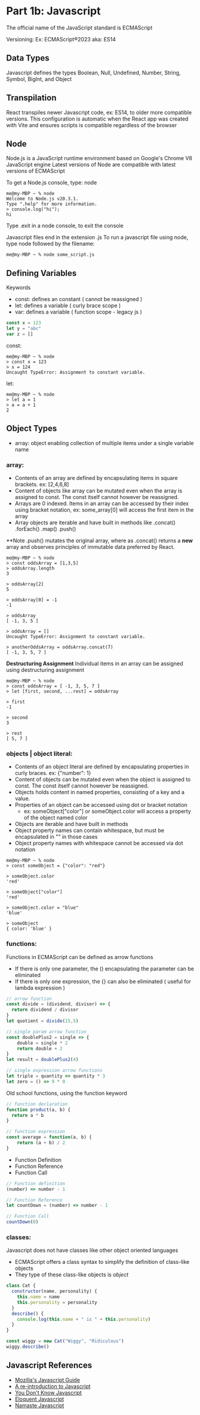 # Part 1b: Javascript
The official name of the JavaScript standard is ECMAScript

Versioning:
Ex: ECMAScript®2023 aka: ES14

## Data Types
Javascript defines the types Boolean, Null, Undefined, Number, String, Symbol, BigInt, and Object

## Transpilation
React transpiles newer Javascript code, ex: ES14, to older more compatible versions. This configuration is automatic when the React app was created with Vite and ensures scripts is compatible regardless of the browser

## Node
Node.js is a JavaScript runtime environment based on Google's Chrome V8 JavaScript engine
Latest versions of Node are compatible with latest versions of ECMAScript

To get a Node.js console, type: node
```shell
me@my-MBP ~ % node
Welcome to Node.js v20.3.1.
Type ".help" for more information.
> console.log("hi");
hi

```
Type .exit in a node console, to exit the console

Javascript files end in the extension .js
To run a javascript file using node, type node followed by the filename:
```shell
me@my-MBP ~ % node some_script.js
```

## Defining Variables
Keywords
- const: defines an constant ( cannot be reassigned )
- let: defines a variable ( curly brace scope )
- var: defines a variable ( function scope - legacy js )

```javascript
const x = 123
let y = "abc"
var z = []
```

const:
```shell
me@my-MBP ~ % node
> const x = 123
> x = 124
Uncaught TypeError: Assignment to constant variable.
```

let:
```shell
me@my-MBP ~ % node
> let a = 1
> a = a + 1
2

```

## Object Types
- array: object enabling collection of multiple items under a single variable name


### **array**:

- Contents of an array are defined by encapsulating items in square brackets. ex: [2,4,6,8]
- Content of objects like array can be mutated even when the array is assigned to const. The const itself cannot however be reassigned.
- Arrays are 0 indexed. Items in an array can be accessed by their index using bracket notation, ex: some_array[0] will access the first item in the array
- Array objects are iterable and have built in methods like .concat() .forEach() .map() .push()

**Note .push() mutates the original array, where as .concat() returns a **new** array and observes principles of immutable data preferred by React.

```shell
me@my-MBP ~ % node
> const oddsArray = [1,3,5]
> oddsArray.length
3

> oddsArray[2]
5

> oddsArray[0] = -1
-1

> oddsArray
[ -1, 3, 5 ]

> oddsArray = []
Uncaught TypeError: Assignment to constant variable.

> anotherOddsArray = oddsArray.concat(7)
[ -1, 3, 5, 7 ]

```
**Destructuring Assignment**
Individual items in an array can be assigned using destructuring assignment

```shell
me@my-MBP ~ % node
> const oddsArray = [ -1, 3, 5, 7 ]
> let [first, second, ...rest] = oddsArray
    
> first
-1
    
> second
3

> rest
[ 5, 7 ]

```

### **objects | object literal**:

- Contents of an object literal are defined by encapsulating properties in curly braces. ex: {"number": 1}
- Content of objects can be mutated even when the object is assigned to const. The const itself cannot however be reassigned.
- Objects holds content in named properties, consisting of a key and a value.
- Properties of an object can be accessed using dot or bracket notation
    - ex: someObject["color"] or someObject.color will access a property of the object named color
- Objects are iterable and have built in methods
- Object property names can contain whitespace, but must be encapsulated in "" in those cases
- Object property names with whitespace cannot be accessed via dot notation

```shell
me@my-MBP ~ % node
> const someObject = {"color": "red"}

> someObject.color
'red'

> someObject["color"]
'red'

> someObject.color = "blue"
'blue'

> someObject
{ color: 'blue' }

```

### **functions**:

Functions in ECMAScript can be defined as arrow functions
- If there is only one parameter, the () encapsulating the parameter can be eliminated
- If there is only one expression, the {} can also be eliminated ( useful for lambda expression )

```javascript
// arrow function
const divide = (dividend, divisor) => {
  return dividend / divisor
}
let quotient = divide(15,5)

// single param arrow function
const doublePlus2 = single => {
    double = single * 2
    return double + 2
}
let result = doublePlus2(4)

// single expression arrow functions
let triple = quantity => quantity * 3
let zero = () => 9 * 0

```

Old school functions, using the function keyword
```javascript
// function declaration
function product(a, b) {
  return a * b
}

// function expression
const average = function(a, b) {
    return (a + b) / 2
}
```

- Function Definition
- Function Reference
- Function Call

```javascript
// Function definition
(number) => number - 1

// Function Reference
let countDown = (number) => number - 1

// Function Call
countDown(8)

```

### **classes**:

Javascript does not have classes like other object oriented languages
- ECMAScript offers a class syntax to simplify the definition of class-like objects
- They type of these class-like objects is *object*

```javascript
class Cat {
  constructor(name, personality) {
    this.name = name
    this.personality = personality
  }
  describe() {
    console.log(this.name + " is " + this.personality)
  }
}

const wiggy = new Cat("Wiggy", "Ridiculous")
wiggy.describe()

```

## Javascript References
- [Mozilla's Javascript Guide](https://developer.mozilla.org/en-US/docs/Web/JavaScript)
- [A re-introduction to Javascript](https://developer.mozilla.org/en-US/docs/Web/JavaScript/A_re-introduction_to_JavaScript)
- [You Don't Know Javascript](https://github.com/getify/You-Dont-Know-JS)
- [Eloquent Javascript](https://eloquentjavascript.net/)
- [Namaste Javascript](https://www.youtube.com/playlist?list=PLlasXeu85E9cQ32gLCvAvr9vNaUccPVNP)